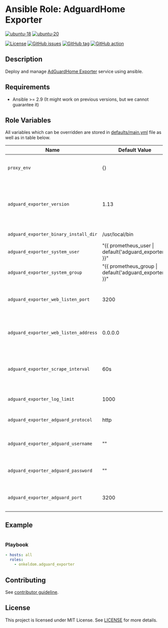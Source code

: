 # Ansible Role: AdguardHome Exporter

[![ubuntu-18](https://img.shields.io/badge/ubuntu-18.x-orange?style=flat&logo=ubuntu)](https://ubuntu.com/)
[![ubuntu-20](https://img.shields.io/badge/ubuntu-20.x-orange?style=flat&logo=ubuntu)](https://ubuntu.com/)

[![License](https://img.shields.io/badge/license-MIT%20License-brightgreen.svg?style=flat)](https://opensource.org/licenses/MIT)
[![GitHub issues](https://img.shields.io/github/issues/OnkelDom/ansible-role-adguard-exporter?style=flat)](https://github.com/OnkelDom/ansible-role-adguard-exporter/issues)
[![GitHub tag](https://img.shields.io/github/tag/OnkelDom/ansible-role-adguard-exporter.svg?style=flat)](https://github.com/OnkelDom/ansible-role-adguard-exporter/tags)
[![GitHub action](https://github.com/OnkelDom/ansible-role-adguard-exporter/workflows/ansible-lint/badge.svg)](https://github.com/OnkelDom/ansible-role-adguard-exporter)

## Description

Deploy and manage [AdGuardHome Exporter](https://github.com/AdguardTeam/AdGuardHome) service using ansible.

## Requirements

- Ansible >= 2.9 (It might work on previous versions, but we cannot guarantee it)

## Role Variables

All variables which can be overridden are stored in [defaults/main.yml](defaults/main.yml) file as well as in table below.

| Name           | Default Value | Description                        |
| -------------- | ------------- | -----------------------------------|
| `proxy_env` | {} | Proxy environment variables for Client|
| `adguard_exporter_version` | 1.13 | AdGuard-Exporter package version. Also accepts `latest` as parameter. |
| `adguard_exporter_binary_install_dir` | /usr/local/bin | Binary install dir |
| `adguard_exporter_system_user` | "{{ prometheus_user \| default('adguard_exporter') }}" | Service User |
| `adguard_exporter_system_group` | "{{ prometheus_group \| default('adguard_exporter') }}" | Serviceuser Group |
| `adguard_exporter_web_listen_port` | 3200 | Port on which adguard-exporter will be listening |
| `adguard_exporter_web_listen_address` | 0.0.0.0 | Address on which adguard-exporter will be listening |
| `adguard_exporter_scrape_interval` | 60s | Interval of time the exporter will fetch data from Adguard |
| `adguard_exporter_log_limit` | 1000 | Limit for the return log data |
| `adguard_exporter_adguard_protocol` | http | Protocol to use to query Adguard |
| `adguard_exporter_adguard_username` | "" | Username to login to Adguard Home |
| `adguard_exporter_adguard_password` | "" | Password defined on the Adguard interface |
| `adguard_exporter_adguard_port` | 3200 | Port to use to communicate with Adguard API |

## Example
```yaml

```

### Playbook

```yaml
- hosts: all
  roles:
    - onkeldom.adguard_exporter
```

## Contributing

See [contributor guideline](CONTRIBUTING.md).

## License

This project is licensed under MIT License. See [LICENSE](/LICENSE) for more details.
